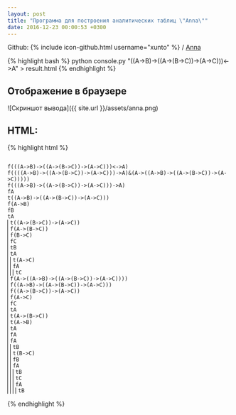 ```yaml
---
layout: post
title: "Программа для построения аналитических таблиц \"Anna\""
date: 2016-12-23 00:00:53 +0300
---
```


Github: {% include icon-github.html username="xunto" %} /
[Anna](https://github.com/xunto/Anna)

{% highlight bash %}
python console.py "((A->B)->((A->(B->C))->(A->C)))<->A" > result.html
{% endhighlight %}

## Отображение в браузере
![Скриншот вывода]({{ site.url }}/assets/anna.png)

## HTML:
{% highlight html %}
<!DOCTYPE html>
<html>
<head>
<style>

    .scope {
        display: table-cell;

        white-space: nowrap;

        padding-right: 5px;
        border-top: solid 1px black;
    }

    .scope + .scope {
        border-left: solid 1px black;
        padding-left: 5px;
    }

</style>
</head>
<body>
<code>
<div class="scope">f(((A->B)->((A->(B->C))->(A->C)))<->A)<br/>f((((A->B)->((A->(B->C))->(A->C)))->A)&(A->((A->B)->((A->(B->C))->(A->C)))))<br/><div class="scope">f(((A->B)->((A->(B->C))->(A->C)))->A)<br/>fA<br/>t((A->B)->((A->(B->C))->(A->C)))<br/><div class="scope">f(A->B)<br/>fB<br/>tA<br/></div><div class="scope">t((A->(B->C))->(A->C))<br/><div class="scope">f(A->(B->C))<br/>f(B->C)<br/>fC<br/>tB<br/>tA<br/></div><div class="scope">t(A->C)<br/><div class="scope">fA<br/></div><div class="scope">tC<br/></div></div></div></div><div class="scope">f(A->((A->B)->((A->(B->C))->(A->C))))<br/>f((A->B)->((A->(B->C))->(A->C)))<br/>f((A->(B->C))->(A->C))<br/>f(A->C)<br/>fC<br/>tA<br/>t(A->(B->C))<br/>t(A->B)<br/>tA<br/><div class="scope">fA<br/><div class="scope">fA<br/></div><div class="scope">tB<br/></div></div><div class="scope">t(B->C)<br/><div class="scope">fB<br/><div class="scope">fA<br/></div><div class="scope">tB<br/></div></div><div class="scope">tC<br/><div class="scope">fA<br/></div><div class="scope">tB<br/></div></div></div></div></div>
</code>
</body>
</html>
{% endhighlight %}